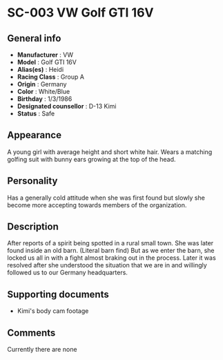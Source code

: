 # SC-003 VW Golf GTI 16V

## General info

- **Manufacturer** : VW
- **Model** : Golf GTI 16V
- **Alias(es)** : Heidi
- **Racing Class** : Group A
- **Origin** : Germany
- **Color** : White/Blue
- **Birthday** : 1/3/1986
- **Designated counsellor** : D-13 Kimi
- **Status** : Safe

## Appearance

A young girl with average height and short white hair.
Wears a matching golfing suit with bunny ears growing at the top of the head.

## Personality

Has a generally cold attitude when she was first found but slowly she become more accepting towards members of the organization.

## Description

After reports of a spirit being spotted in a rural small town. She was later found inside an old barn.
(Literal barn find)
But as we enter the barn, she locked us all in with a fight almost braking out in the process.
Later it was resolved after she understood the situation that we are in and willingly followed us to our Germany headquarters.

## Supporting documents

- Kimi's body cam footage

## Comments

Currently there are none
